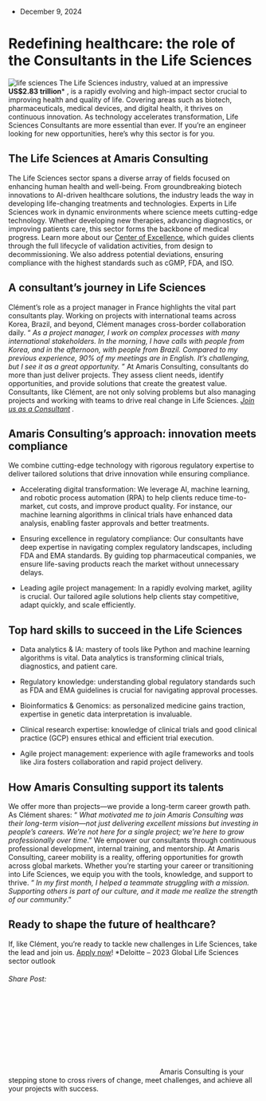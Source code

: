* December 9, 2024


# Redefining healthcare: the role of the Consultants in the Life Sciences
![life sciences](https://amaris.com/wp-content/uploads/2024/12/Blog-article-1024x576.avif)
The Life Sciences industry, valued at an impressive **US$2.83 trillion*** , is a rapidly evolving and high-impact sector crucial to improving health and quality of life. Covering areas such as biotech, pharmaceuticals, medical devices, and digital health, it thrives on continuous innovation. As technology accelerates transformation, Life Sciences Consultants are more essential than ever. If you’re an engineer looking for new opportunities, here’s why this sector is for you.
## **The Life Sciences at Amaris Consulting**
The Life Sciences sector spans a diverse array of fields focused on enhancing human health and well-being. From groundbreaking biotech innovations to AI-driven healthcare solutions, the industry leads the way in developing life-changing treatments and technologies.
Experts in Life Sciences work in dynamic environments where science meets cutting-edge technology. Whether developing new therapies, advancing diagnostics, or improving patients care, this sector forms the backbone of medical progress. Learn more about our [Center of Excellence](https://amaris.com/center-of-excellence/life-science-quality-regulatory/), which guides clients through the full lifecycle of validation activities, from design to decommissioning. We also address potential deviations, ensuring compliance with the highest standards such as cGMP, FDA, and ISO.
## **A consultant’s journey in Life Sciences**
Clément’s role as a project manager in France highlights the vital part consultants play. Working on projects with international teams across Korea, Brazil, and beyond, Clément manages cross-border collaboration daily.
“ _As a project manager, I work on complex processes with many international stakeholders. In the morning, I have calls with people from Korea, and in the afternoon, with people from Brazil. Compared to my previous experience, 90% of my meetings are in English. It’s challenging, but I see it as a great opportunity._ ”
At Amaris Consulting, consultants do more than just deliver projects. They assess client needs, identify opportunities, and provide solutions that create the greatest value. Consultants, like Clément, are not only solving problems but also managing projects and working with teams to drive real change in Life Sciences. [_Join us as a Consultant_](https://careers.amaris.com/jobs?prod_amaca_job_offers_index%5Bquery%5D=Life%20Sciences?utm_source=Career%20Site%20&utm_medium=Link&utm_campaign=Amaris%20Consulting_WW__life_sciences_FR_Campaign_blog_J.O_W50_) _._
## **Amaris Consulting’s approach: innovation meets compliance**
We combine cutting-edge technology with rigorous regulatory expertise to deliver tailored solutions that drive innovation while ensuring compliance.
  * Accelerating digital transformation: We leverage AI, machine learning, and robotic process automation (RPA) to help clients reduce time-to-market, cut costs, and improve product quality. For instance, our machine learning algorithms in clinical trials have enhanced data analysis, enabling faster approvals and better treatments.


  * Ensuring excellence in regulatory compliance: Our consultants have deep expertise in navigating complex regulatory landscapes, including FDA and EMA standards. By guiding top pharmaceutical companies, we ensure life-saving products reach the market without unnecessary delays.


  * Leading agile project management: In a rapidly evolving market, agility is crucial. Our tailored agile solutions help clients stay competitive, adapt quickly, and scale efficiently.


## **Top hard skills to succeed in the Life Sciences**
  * Data analytics & IA: mastery of tools like Python and machine learning algorithms is vital. Data analytics is transforming clinical trials, diagnostics, and patient care.


  * Regulatory knowledge: understanding global regulatory standards such as FDA and EMA guidelines is crucial for navigating approval processes.


  * Bioinformatics & Genomics: as personalized medicine gains traction, expertise in genetic data interpretation is invaluable.


  * Clinical research expertise: knowledge of clinical trials and good clinical practice (GCP) ensures ethical and efficient trial execution.


  * Agile project management: experience with agile frameworks and tools like Jira fosters collaboration and rapid project delivery.


## **How Amaris Consulting support its talents**
We offer more than projects—we provide a long-term career growth path. As Clément shares: “ _What motivated me to join Amaris Consulting was their long-term vision—not just delivering excellent missions but investing in people’s careers. We’re not here for a single project; we’re here to grow professionally over time_.”
We empower our consultants through continuous professional development, internal training, and mentorship. At Amaris Consulting, career mobility is a reality, offering opportunities for growth across global markets. Whether you’re starting your career or transitioning into Life Sciences, we equip you with the tools, knowledge, and support to thrive.
“ _In my first month, I helped a teammate struggling with a mission. Supporting others is part of our culture, and it made me realize the strength of our community_.”
## **Ready to shape the future of healthcare?**
If, like Clément, you’re ready to tackle new challenges in Life Sciences, take the lead and join us. [Apply now](https://careers.amaris.com/jobs?utm_source=Career%20Site%20&utm_medium=Link&utm_campaign=Amaris%20Consulting_WW__life_sciences_FR_Campaign_blog_careers_W50_)!
*Deloitte – 2023 Global Life Sciences sector outlook
###### Share Post:
![Amaris Logo](data:image/svg+xml,%3Csvg%20xmlns='http://www.w3.org/2000/svg'%20viewBox='0%200%200%200'%3E%3C/svg%3E)
Amaris Consulting is your stepping stone to cross rivers of change, meet challenges, and achieve all your projects with success.
